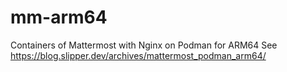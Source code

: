 # mm-arm64
 Containers of Mattermost with Nginx on Podman for ARM64
    See https://blog.slipper.dev/archives/mattermost_podman_arm64/
